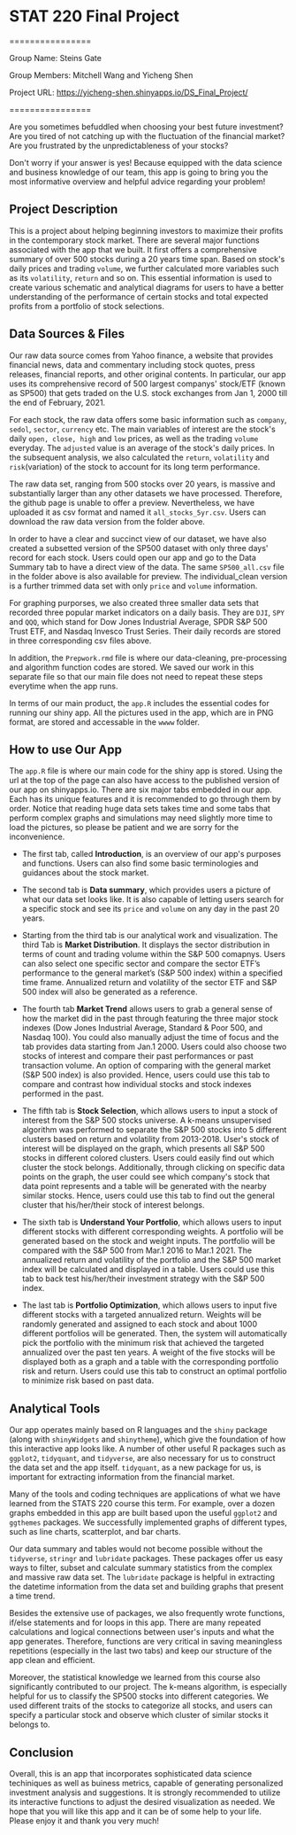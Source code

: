 
# STAT 220 Final Project
================

Group Name: Steins Gate

Group Members: Mitchell Wang and Yicheng Shen

Project URL: https://yicheng-shen.shinyapps.io/DS_Final_Project/


================

Are you sometimes befuddled when choosing your best future investment? Are you tired of not catching up with the fluctuation of the financial market? Are you frustrated by the unpredictableness of your stocks? 

Don't worry if your answer is yes! Because equipped with the data science and business knowledge of our team, this app is going to bring you the most informative overview and helpful advice regarding your problem!  


## Project Description

This is a project about helping beginning investors to maximize their profits in the contemporary stock market. There are several major functions associated with the app that we built. It first offers a comprehensive summary of over 500 stocks during a 20 years time span. Based on stock's daily prices and trading `volume`, we further calculated more variables such as its `volatility`, `return` and so on. This essential information is used to create various schematic and analytical diagrams for users to have a better understanding of the performance of certain stocks and total expected profits from a portfolio of stock selections. 


## Data Sources & Files

  Our raw data source comes from Yahoo finance, a website that provides financial news, data and commentary including stock quotes, press releases, financial reports, and other original contents. In particular, our app uses its comprehensive record of 500 largest companys' stock/ETF (known as SP500) that gets traded on the U.S. stock exchanges from Jan 1, 2000 till the end of February, 2021. 


  For each stock, the raw data offers some basic information such as `company`, `sedol`, `sector`, `currency` etc. The main variables of interest are the stock's daily `open, close, high` and `low` prices, as well as the trading `volume` everyday. The `adjusted` value is an average of the stock's daily prices. In the subsequent analysis, we also calculated the `return`, `volatility` and `risk`(variation) of the stock to account for its long term performance.

  The raw data set, ranging from 500 stocks over 20 years, is massive and substantially larger than any other datasets we have processed. Therefore, the github page is unable to offer a preview. Nevertheless, we have uploaded it as csv format and named it `all_stocks_5yr.csv`. Users can download the raw data version from the folder above.

  In order to have a clear and succinct view of our dataset, we have also created a subsetted version of the SP500 dataset with only three days' record for each stock. Users could open our app and go to the Data Summary tab to have a direct view of the data. The same `SP500_all.csv` file in the folder above is also available for preview. The individual_clean version is a further trimmed data set with only `price` and `volume` information. 
  
  For graphing purporses, we also created three smaller data sets that recorded three popular market indicators on a daily basis. They are `DJI`, `SPY` and `QQQ`, which stand for Dow Jones Industrial Average, SPDR S&P 500 Trust ETF, and Nasdaq Invesco Trust Series. Their daily records are stored in three corresponding csv files above. 
  
  In addition, the `Prepwork.rmd` file is where our data-cleaning, pre-processing and algorithm function codes are stored. We saved our work in this separate file so that our main file does not need to repeat these steps everytime when the app runs.
  
  In terms of our main product, the `app.R` includes the essential codes for running our shiny app. All the pictures used in the app, which are in PNG format, are stored and accessable in the `wwww` folder.


## How to use Our App

  The `app.R` file is where our main code for the shiny app is stored. Using the url at the top of the page can also have access to the published version of our app on shinyapps.io. There are six major tabs embedded in our app. Each has its unique features and it is recommended to go through them by order. Notice that reading huge data sets takes time and some tabs that perform complex graphs and simulations may need slightly more time to load the pictures, so please be patient and we are sorry for the inconvenience. 

  - The first tab, called **Introduction**, is an overview of our app's purposes and functions. Users can also find some basic terminologies and guidances about the stock market. 
  
  - The second tab is **Data summary**, which provides users a picture of what our data set looks like. It is also capable of letting users search for a specific stock and see its `price` and `volume` on any day in the past 20 years.  

  - Starting from the third tab is our analytical work and visualization. The third Tab is **Market Distribution**. It displays the sector distribution in terms of count and trading volume within the S&P 500 comapnys. Users can also select one specific sector and compare the sector ETF’s performance to the general market’s (S&P 500 index) within a specified time frame. Annualized return and volatility of the sector ETF and S&P 500 index will also be generated as a reference.

  - The fourth tab **Market Trend** allows users to grab a general sense of how the market did in the past through featuring the three major stock indexes (Dow Jones Industrial Average, Standard & Poor 500, and Nasdaq 100). You could also manually adjust the time of focus and the tab provides data starting from Jan.1 2000. Users could also choose two stocks of interest and compare their past performances or past transaction volume. An option of comparing with the general market (S&P 500 index) is also provided. Hence, users could use this tab to compare and contrast how individual stocks and stock indexes performed in the past.
  
  - The fifth tab is **Stock Selection**, which allows users to input a stock of interest from the S&P 500 stocks universe. A k-means unsupervised algorithm was performed to separate the S&P 500 stocks into 5 different clusters based on return and volatility from 2013-2018. User's stock of interest will be displayed on the graph, which presents all S&P 500 stocks in different colored clusters. Users could easily find out which cluster the stock belongs. Additionally, through clicking on specific data points on the graph, the user could see which company's stock that data point represents and a table will be generated with the nearby similar stocks. Hence, users could use this tab to find out the general cluster that his/her/their stock of interest belongs. 
  
  - The sixth tab is **Understand Your Portfolio**, which allows users to input different stocks with different corresponding weights. A portfolio will be generated based on the stock and weight inputs. The portfolio will be compared with the S&P 500 from Mar.1 2016 to Mar.1 2021. The annualized return and volatility of the portfolio and the S&P 500 market index will be calculated and displayed in a table. Users could use this tab to back test his/her/their investment strategy with the S&P 500 index. 

  - The last tab is **Portfolio Optimization**, which allows users to input five different stocks with a targeted annualized return. Weights will be randomly generated and assigned to each stock and about 1000 different portfolios will be generated. Then, the system will automatically pick the portfolio with the minimum risk that achieved the targeted annualized over the past ten years. A weight of the five stocks will be displayed both as a graph and a table with the corresponding portfolio risk and return. Users could use this tab to construct an optimal portfolio to minimize risk based on past data.  


## Analytical Tools

  Our app operates mainly based on R languages and the `shiny` package (along with `shinyWidgets` and `shinytheme`), which give the foundation of how this interactive app looks like. A number of other useful R packages such as `ggplot2`, `tidyquant`, and `tidyverse`, are also necessary for us to construct the data set and the app itself. `tidyquant`, as a new package for us, is important for extracting information from the financial market.  
  
  Many of the tools and coding techniques are applications of what we have learned from the STATS 220 course this term. For example, over a dozen graphs embedded in this app are built based upon the useful `ggplot2` and `ggthemes` packages. We successfully implemented graphs of different types, such as line charts, scatterplot, and bar charts. 
  
  Our data summary and tables would not become possible without the `tidyverse`, `stringr` and `lubridate` packages. These packages offer us easy ways to filter, subset and calculate summary statistics from the complex and massive raw data set. The `lubridate` package is helpful in extracting the datetime information from the data set and building graphs that present a time trend. 
  
  Besides the extensive use of packages, we also frequently wrote functions, if/else statements and for loops in this app. There are many repeated calculations and logical connections between user's inputs and what the app generates. Therefore, functions are very critical in saving meaningless repetitions (especially in the last two tabs) and keep our structure of the app clean and efficient. 
  
  Moreover, the statistical knowledge we learned from this course also significantly contributed to our project. The k-means algorithm, is especially helpful for us to classify the SP500 stocks into different categories. We used different traits of the stocks to categorize all stocks, and users can specify a particular stock and observe which cluster of similar stocks it belongs to.   
  
  
 ## Conclusion
 
   Overall, this is an app that incorporates sophisticated data science techiniques as well as buiness metrics, capable of generating personalized investment analysis and suggestions. It is strongly recommended to utilize its interactive functions to adjust the desired visualization as needed. We hope that you will like this app and it can be of some help to your life. Please enjoy it and thank you very much! 

   
  


